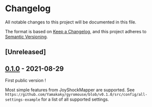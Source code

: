 # Changelog
All notable changes to this project will be documented in this file.

The format is based on [Keep a Changelog](https://keepachangelog.com/en/1.0.0/),
and this project adheres to [Semantic Versioning](https://semver.org/spec/v2.0.0.html).

## [Unreleased]

## [0.1.0] - 2021-08-29

First public version !

Most simple features from JoyShockMapper are supported. See
`https://github.com/Yamakaky/gyromouse/blob/v0.1.0/src/config/all-settings-example`
for a list of all supported settings.

[0.1.0]: https://github.com/Yamakaky/gyromouse/releases/tag/v0.1.0
